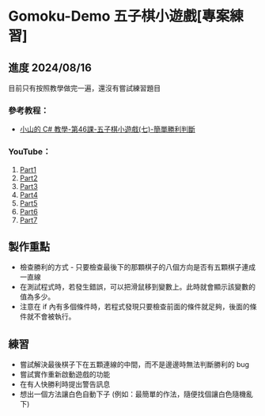# Gomoku-Demo 五子棋小遊戲[專案練習]

## 進度 2024/08/16
目前只有按照教學做完一遍，還沒有嘗試練習題目

### 參考教程：
  - [小山的 C# 教學-第46課-五子棋小遊戲(七)-簡單勝利判斷](https://slmtsite.blogspot.com/2018/01/c-46.html)

### YouTube：
  1. [Part1](https://youtu.be/kL1KG-bitG4?si=oqM-GRIFdmf5DECb)
  2. [Part2](https://youtu.be/_0ZC7TJUBCQ?si=frWtLWoB9qsYtC4v)
  3. [Part3](https://youtu.be/2VzO76N74ao?si=0fJE2TTLItnWUXme)
  4. [Part4](https://youtu.be/apQrPURLYZU?si=ARHr0PF8U5yhMv9a)
  5. [Part5](https://youtu.be/yzljXSB6Urw?si=_5Noohu263j9DUfe)
  6. [Part6](https://youtu.be/hZx9p9EgI5g?si=E35AyEYpI4snZt5D)
  7. [Part7](https://youtu.be/LSg15Q54TeI?si=cJ46MJOnIyjT0_zm)

## 製作重點
  - 檢查勝利的方式 - 只要檢查最後下的那顆棋子的八個方向是否有五顆棋子連成一直線
  - 在測試程式時，若發生錯誤，可以把滑鼠移到變數上。此時就會顯示該變數的值為多少。
  - 注意在 if 內有多個條件時，若程式發現只要檢查前面的條件就足夠，後面的條件就不會被執行。


## 練習
  - 嘗試解決最後棋子下在五顆連線的中間，而不是邊邊時無法判斷勝利的 bug
  - 嘗試實作重新啟動遊戲的功能
  - 在有人快勝利時提出警告訊息
  - 想出一個方法讓白色自動下子 (例如：最簡單的作法，隨便找個讓白色隨機亂下)
